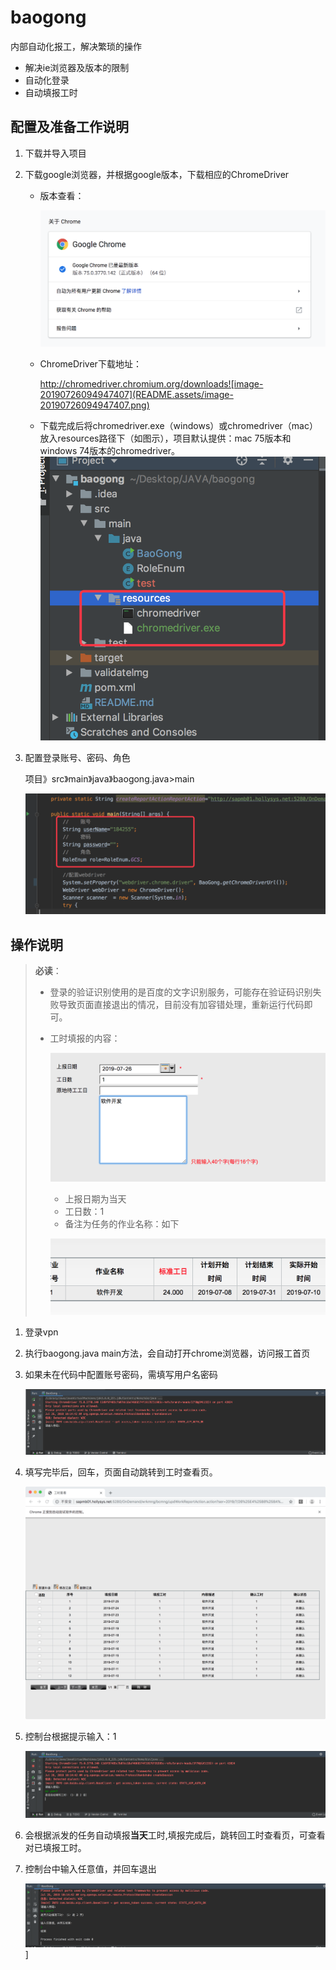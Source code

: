 # baogong
内部自动化报工，解决繁琐的操作

- 解决ie浏览器及版本的限制
- 自动化登录
- 自动填报工时

## 配置及准备工作说明

1. 下载并导入项目

2. 下载google浏览器，并根据google版本，下载相应的ChromeDriver

   - 版本查看：

     ![image-20190726101010251](README.assets/image-20190726101010251.png)

   - ChromeDriver下载地址：

     http://chromedriver.chromium.org/downloads![image-20190726094947407](README.assets/image-20190726094947407.png)

   - 下载完成后将chromedriver.exe（windows）或chromedriver（mac）放入resources路径下（如图示），项目默认提供：mac 75版本和windows 74版本的chromedriver。![image-20190726100827672](README.assets/image-20190726100827672.png)

3. 配置登录账号、密码、角色

   项目》src》main》java》baogong.java>main

   ![image-20190726101230917](README.assets/image-20190726101230917.png)

## 操作说明

> **必读**：
>
> * 登录的验证识别使用的是百度的文字识别服务，可能存在验证码识别失败导致页面直接退出的情况，目前没有加容错处理，重新运行代码即可。
>
> * 工时填报的内容：
>
>   ![image-20190726104723464](README.assets/image-20190726104723464.png)
>
>   - 上报日期为当天
>   - 工日数：1
>   - 备注为任务的作业名称：如下
>
>   ![image-20190726104324767](README.assets/image-20190726104324767.png)

1. 登录vpn

2. 执行baogong.java main方法，会自动打开chrome浏览器，访问报工首页

3. 如果未在代码中配置账号密码，需填写用户名密码

   ![image-20190726101634162](README.assets/image-20190726101634162.png)

4. 填写完毕后，回车，页面自动跳转到工时查看页。

   ![image-20190726101950320](README.assets/image-20190726101950320.png)

5. 控制台根据提示输入：1

   ![image-20190726102038036](README.assets/image-20190726102038036.png)

6. 会根据派发的任务自动填报**当天**工时,填报完成后，跳转回工时查看页，可查看对已填报工时。

7. 控制台中输入任意值，并回车退出

   ![image-20190726102706122](README.assets/image-20190726102706122.png)]
